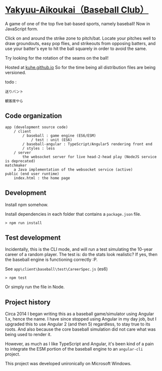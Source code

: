[Yakyuu-Aikoukai（Baseball Club）](http://kuhe.github.io)
===============

A game of one of the top five bat-based sports, namely baseball! Now in JavaScript form.

Click on and around the strike zone to pitch/bat. Locate your pitches well to draw groundouts, easy pop flies,
and strikeouts from opposing batters, and use your batter's eye to hit the ball squarely in order to avoid the same.

Try looking for the rotation of the seams on the ball!

Hosted at [kuhe.github.io](http://kuhe.github.io)
So for the time being all distribution files are being versioned.

todo :

    送りバント
    
    観客席やら


## Code organization

    app (development source code)
        / client
            / baseball : game engine (ES6/ESM)
                / test : unit (ES6)
            / baseball-angular : TypeScript/Angular5 rendering front end
            / styles : less
        / server
            the websocket server for live head-2-head play (NodeJS service is deprecated)
    matchmaker
        a Java implementation of the websocket service (active)
    public (end user runtime)
        index.html : the home page


## Development

Install npm somehow.

Install dependencies in each folder that contains a `package.json` file.

    > npm run install

## Test development

Incidentally, this is the CLI mode, and will run a test simulating the 10-year career of a random player.
The test is: do the stats look realistic? If yes, then the baseball engine is functioning correctly :P.

See `app\client\baseball\test\CareerSpec.js` (es6)

    > npm test

Or simply run the file in Node.

## Project history

Circa 2014 I began writing this as a baseball game/simulator using Angular 1.x, hence the name.
I have since stopped using Angular in my day job, but I upgraded this to use Angular 2 (and then 5)
regardless, to stay true to its roots. And also because the core baseball simulation did not care what was
being used to render it.

However, as much as I like TypeScript and Angular, it's been kind of a pain to integrate the ESM portion of the
baseball engine to an `angular-cli` project.

This project was developed unironically on Microsoft Windows.
